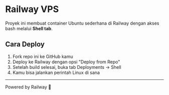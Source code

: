 # Railway VPS

Proyek ini membuat container Ubuntu sederhana di Railway
dengan akses bash melalui **Shell tab**.

## Cara Deploy
1. Fork repo ini ke GitHub kamu
2. Deploy ke Railway dengan opsi "Deploy from Repo"
3. Setelah build selesai, buka tab Deployments → Shell
4. Kamu bisa jalankan perintah Linux di sana

---
Powered by Railway 🚂
